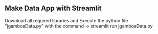 ## Make Data App with Streamlit

Download all required libraries and
Execute the python file  "jgamboaData.py" with the command -> streamlit run jgamboaData.py




